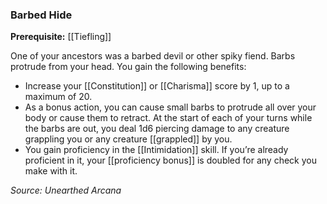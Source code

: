### Barbed Hide

**Prerequisite:** [[Tiefling]]

One of your ancestors was a barbed devil or other spiky fiend. Barbs protrude from your head. You gain the following benefits:

- Increase your [[Constitution]] or [[Charisma]] score by 1, up to a maximum of 20.
- As a bonus action, you can cause small barbs to protrude all over your body or cause them to retract. At the start of each of your turns while the barbs are out, you deal 1d6 piercing damage to any creature grappling you or any creature [[grappled]] by you.
- You gain proficiency in the [[Intimidation]] skill. If you’re already proficient in it, your [[proficiency bonus]] is doubled for any check you make with it.

*Source: Unearthed Arcana*